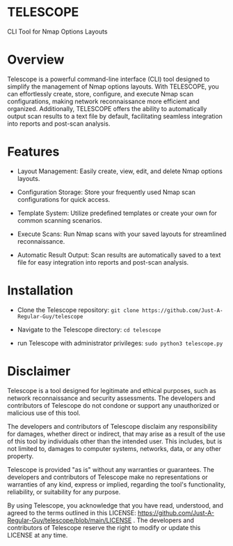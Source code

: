 # TELESCOPE
CLI Tool for Nmap Options Layouts

# Overview

Telescope is a powerful command-line interface (CLI) tool designed to simplify the management of Nmap options layouts. With TELESCOPE, you can effortlessly create, store, configure, and execute Nmap scan configurations, making network reconnaissance more efficient and organized. Additionally, TELESCOPE offers the ability to automatically output scan results to a text file by default, facilitating seamless integration into reports and post-scan analysis.

# Features

- Layout Management: 
 Easily create, view, edit, and delete Nmap options layouts.

- Configuration Storage: 
     Store your frequently used Nmap scan configurations for quick access.

- Template System: 
     Utilize predefined templates or create your own for common scanning scenarios.

- Execute Scans: 
     Run Nmap scans with your saved layouts for streamlined reconnaissance.

- Automatic Result Output: 
     Scan results are automatically saved to a text file for easy integration into reports and post-scan analysis.

# Installation

- Clone the Telescope repository:
     `git clone https://github.com/Just-A-Regular-Guy/telescope`

- Navigate to the Telescope directory:
     `cd telescope`

- run Telescope with administrator privileges:
     `sudo python3 telescope.py`

# Disclaimer

Telescope is a tool designed for legitimate and ethical purposes, such as network reconnaissance and security assessments. The developers and contributors of Telescope do not condone or support any unauthorized or malicious use of this tool.

The developers and contributors of Telescope disclaim any responsibility for damages, whether direct or indirect, that may arise as a result of the use of this tool by individuals other than the intended user. This includes, but is not limited to, damages to computer systems, networks, data, or any other property.

Telescope is provided "as is" without any warranties or guarantees. The developers and contributors of Telescope make no representations or warranties of any kind, express or implied, regarding the tool's functionality, reliability, or suitability for any purpose.

By using Telescope, you acknowledge that you have read, understood, and agreed to the terms outlined in this LICENSE: https://github.com/Just-A-Regular-Guy/telescope/blob/main/LICENSE . The developers and contributors of Telescope reserve the right to modify or update this LICENSE at any time.

